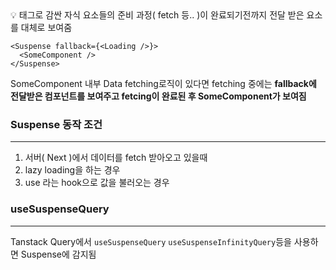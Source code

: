 <aside>
💡 <Suspense> 태그로 감싼 자식 요소들의 준비 과정( fetch 등.. )이 완료되기전까지
전달 받은 요소를 대체로 보여줌

</aside>

```tsx
<Suspense fallback={<Loading />}>
  <SomeComponent />
</Suspense>
```

SomeComponent 내부 Data fetching로직이 있다면 fetching 중에는 **fallback에 전달받은 <loading /> 컴포넌트를 보여주고 fetcing이 완료된 후 SomeComponent가 보여짐**

### Suspense 동작 조건

---

1. 서버( Next )에서 데이터를 fetch 받아오고 있을때
2. lazy loading을 하는 경우
3. use 라는 hook으로 값을 불러오는 경우

### useSuspenseQuery

---

Tanstack Query에서 `useSuspenseQuery` `useSuspenseInfinityQuery`등을 사용하면 Suspense에 감지됨
